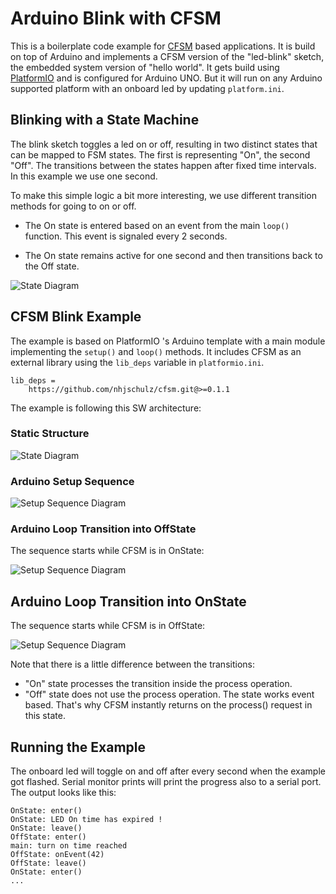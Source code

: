 # Arduino Blink with CFSM

This is a boilerplate code example for
[CFSM](https://github.com/nhjschulz/cfsm) based applications. 
It is build on top of Arduino and implements a CFSM version of
the "led-blink" sketch, the embedded system version of
"hello world". It gets build using 
[PlatformIO](https://platformio.org/) and is configured for
Arduino UNO. But it will run on any Arduino supported platform
with an onboard led by updating ```platform.ini```.

## Blinking with a State Machine

The blink sketch toggles a led on or off, resulting in 
two distinct states that can be mapped to FSM states. The
first is representing "On", the second "Off". The transitions
between the states happen after fixed time intervals. In
this example we use one second.

To make this simple logic a bit more interesting, we use
different transition methods for going to on or off.

* The On state is entered based on an event from
  the main ```loop()``` function. This event is signaled
  every 2 seconds.

* The On state remains active for one second and then
  transitions back to the Off state.

![State Diagram](http://www.plantuml.com/plantuml/proxy?src=https://raw.githubusercontent.com/nhjschulz/cfsm/master/examples/UnoBlink/doc/BlinkState.puml)

## CFSM Blink Example

The example is based on PlatformIO 's Arduino template with a main module 
implementing the ```setup()``` and ```loop()``` methods. 
It includes CFSM as an external library using the ```lib_deps``` variable in
```platformio.ini```.

~~~{.ini}
lib_deps =
    https://github.com/nhjschulz/cfsm.git@>=0.1.1
~~~

The example is following this SW architecture:

### Static Structure

![State Diagram](http://www.plantuml.com/plantuml/proxy?src=https://raw.githubusercontent.com/nhjschulz/cfsm/master/examples/UnoBlink/doc/BlinkClass.puml)

### Arduino Setup Sequence

![Setup Sequence Diagram](http://www.plantuml.com/plantuml/proxy?src=https://raw.githubusercontent.com/nhjschulz/cfsm/master/examples/UnoBlink/doc/BlinkSetup.puml)

### Arduino Loop Transition into OffState 

The sequence starts while CFSM is in OnState:

![Setup Sequence Diagram](http://www.plantuml.com/plantuml/proxy?src=https://raw.githubusercontent.com/nhjschulz/cfsm/master/examples/UnoBlink/doc/BlinkOnToOff.puml)

## Arduino Loop Transition into OnState 

The sequence starts while CFSM is in OffState:

![Setup Sequence Diagram](http://www.plantuml.com/plantuml/proxy?src=https://raw.githubusercontent.com/nhjschulz/cfsm/master/examples/UnoBlink/doc/BlinkOffToOn.puml)

Note that there is a little difference between the transitions:
*  "On" state processes the transition inside the process operation.
*  "Off" state does not use the process operation. The state works event based. That's why
   CFSM instantly returns on the process() request in this state.

## Running the Example

The onboard led will toggle on and off after every second
when the example got flashed. Serial monitor prints
will print the progress also to a serial port. The 
output looks like this:

~~~
OnState: enter()
OnState: LED On time has expired !
OnState: leave()
OffState: enter()
main: turn on time reached
OffState: onEvent(42)
OffState: leave()
OnState: enter()
...
~~~

